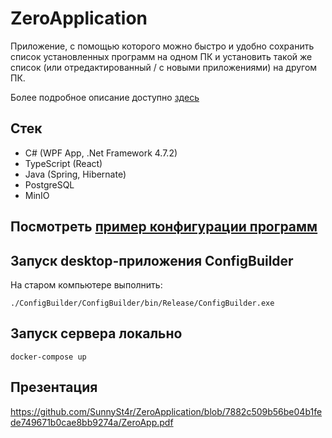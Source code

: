 # ZeroApplication

Приложение, с помощью которого можно быстро и удобно сохранить список установленных программ на одном ПК и установить такой же список 
(или отредактированный / с новыми приложениями) на другом ПК.

Более подробное описание доступно [здесь](https://cs-uni.ru/index.php?title=Приложение№0)

## Стек
* C# (WPF App, .Net Framework 4.7.2)
* TypeScript (React)
* Java (Spring, Hibernate)
* PostgreSQL
* MinIO

## Посмотреть [пример конфигурации программ](http://91.210.169.254:3000/config?uuid=9079156d-8982-42bf-a0b7-6b153e774113)

## Запуск desktop-приложения ConfigBuilder
На старом компьютере выполнить:
```
./ConfigBuilder/ConfigBuilder/bin/Release/ConfigBuilder.exe
```

## Запуск сервера локально
```
docker-compose up
```

## Презентация
https://github.com/SunnySt4r/ZeroApplication/blob/7882c509b56be04b1fede749671b0cae8bb9274a/ZeroApp.pdf
